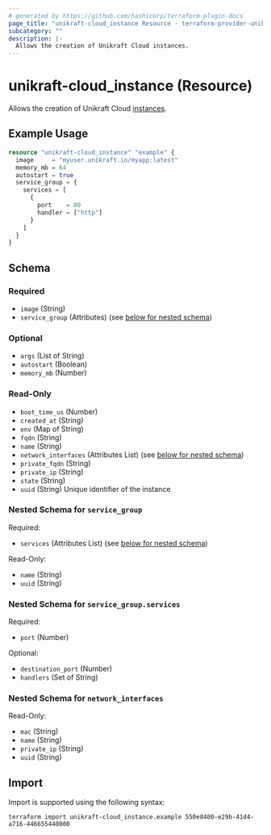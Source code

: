 ```yaml
---
# generated by https://github.com/hashicorp/terraform-plugin-docs
page_title: "unikraft-cloud_instance Resource - terraform-provider-unikraft-cloud"
subcategory: ""
description: |-
  Allows the creation of Unikraft Cloud instances.
---
```


# unikraft-cloud_instance (Resource)

Allows the creation of Unikraft Cloud [instances][kc-instances].

## Example Usage

```terraform
resource "unikraft-cloud_instance" "example" {
  image     = "myuser.unikraft.io/myapp:latest"
  memory_mb = 64
  autostart = true
  service_group = {
    services = [
      {
        port    = 80
        handler = ["http"]
      }
    ]
  }
}
```

<!-- schema generated by tfplugindocs -->
## Schema

### Required

- `image` (String)
- `service_group` (Attributes) (see [below for nested schema](#nestedatt--service_group))

### Optional

- `args` (List of String)
- `autostart` (Boolean)
- `memory_mb` (Number)

### Read-Only

- `boot_time_us` (Number)
- `created_at` (String)
- `env` (Map of String)
- `fqdn` (String)
- `name` (String)
- `network_interfaces` (Attributes List) (see [below for nested schema](#nestedatt--network_interfaces))
- `private_fqdn` (String)
- `private_ip` (String)
- `state` (String)
- `uuid` (String) Unique identifier of the instance

<a id="nestedatt--service_group"></a>
### Nested Schema for `service_group`

Required:

- `services` (Attributes List) (see [below for nested schema](#nestedatt--service_group--services))

Read-Only:

- `name` (String)
- `uuid` (String)

<a id="nestedatt--service_group--services"></a>
### Nested Schema for `service_group.services`

Required:

- `port` (Number)

Optional:

- `destination_port` (Number)
- `handlers` (Set of String)



<a id="nestedatt--network_interfaces"></a>
### Nested Schema for `network_interfaces`

Read-Only:

- `mac` (String)
- `name` (String)
- `private_ip` (String)
- `uuid` (String)

## Import

Import is supported using the following syntax:

```shell
terraform import unikraft-cloud_instance.example 550e8400-e29b-41d4-a716-446655440000
```

[kc-instances]: https://docs.kraft.cloud/002-rest-api-v1-instances.html
